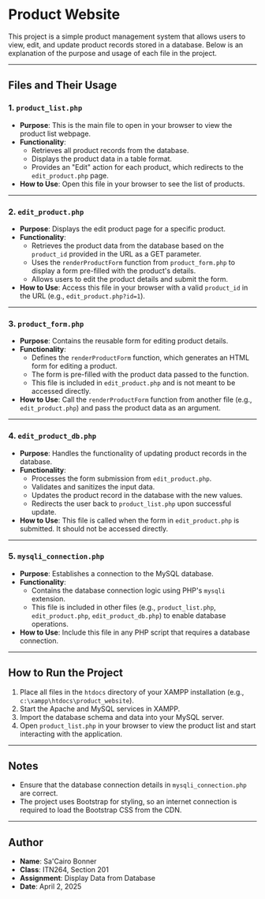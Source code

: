 # Product Website

This project is a simple product management system that allows users to view, edit, and update product records stored in a database. Below is an explanation of the purpose and usage of each file in the project.

---

## Files and Their Usage

### 1. `product_list.php`
- **Purpose**: This is the main file to open in your browser to view the product list webpage.
- **Functionality**:
  - Retrieves all product records from the database.
  - Displays the product data in a table format.
  - Provides an "Edit" action for each product, which redirects to the `edit_product.php` page.
- **How to Use**: Open this file in your browser to see the list of products.

---

### 2. `edit_product.php`
- **Purpose**: Displays the edit product page for a specific product.
- **Functionality**:
  - Retrieves the product data from the database based on the `product_id` provided in the URL as a GET parameter.
  - Uses the `renderProductForm` function from `product_form.php` to display a form pre-filled with the product's details.
  - Allows users to edit the product details and submit the form.
- **How to Use**: Access this file in your browser with a valid `product_id` in the URL (e.g., `edit_product.php?id=1`).

---

### 3. `product_form.php`
- **Purpose**: Contains the reusable form for editing product details.
- **Functionality**:
  - Defines the `renderProductForm` function, which generates an HTML form for editing a product.
  - The form is pre-filled with the product data passed to the function.
  - This file is included in `edit_product.php` and is not meant to be accessed directly.
- **How to Use**: Call the `renderProductForm` function from another file (e.g., `edit_product.php`) and pass the product data as an argument.

---

### 4. `edit_product_db.php`
- **Purpose**: Handles the functionality of updating product records in the database.
- **Functionality**:
  - Processes the form submission from `edit_product.php`.
  - Validates and sanitizes the input data.
  - Updates the product record in the database with the new values.
  - Redirects the user back to `product_list.php` upon successful update.
- **How to Use**: This file is called when the form in `edit_product.php` is submitted. It should not be accessed directly.

---

### 5. `mysqli_connection.php`
- **Purpose**: Establishes a connection to the MySQL database.
- **Functionality**:
  - Contains the database connection logic using PHP's `mysqli` extension.
  - This file is included in other files (e.g., `product_list.php`, `edit_product.php`, `edit_product_db.php`) to enable database operations.
- **How to Use**: Include this file in any PHP script that requires a database connection.

---

## How to Run the Project
1. Place all files in the `htdocs` directory of your XAMPP installation (e.g., `c:\xampp\htdocs\product_website`).
2. Start the Apache and MySQL services in XAMPP.
3. Import the database schema and data into your MySQL server.
4. Open `product_list.php` in your browser to view the product list and start interacting with the application.

---

## Notes
- Ensure that the database connection details in `mysqli_connection.php` are correct.
- The project uses Bootstrap for styling, so an internet connection is required to load the Bootstrap CSS from the CDN.

---

## Author
- **Name**: Sa'Cairo Bonner
- **Class**: ITN264, Section 201
- **Assignment**: Display Data from Database
- **Date**: April 2, 2025
